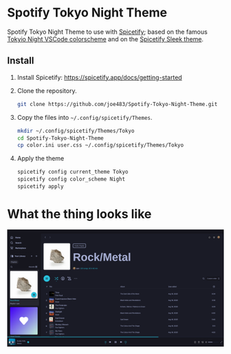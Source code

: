 # Spotify Tokyo Night Theme

Spotify Tokyo Night Theme to use with [Spicetify](https://spicetify.app/); based on the famous [Tokyio Night VSCode colorscheme](https://github.com/enkia/tokyo-night-vscode-theme#color-palette) and on the [Spicetify Sleek theme](https://github.com/spicetify/spicetify-themes/blob/master/THEMES.md#sleek).

## Install

1. Install Spicetify: https://spicetify.app/docs/getting-started

2. Clone the repository.

   ````bash
   git clone https://github.com/joe483/Spotify-Tokyo-Night-Theme.git
   ````

3. Copy the files into `~/.config/spicetify/Themes`.

   ````bash
   mkdir ~/.config/spicetify/Themes/Tokyo
   cd Spotify-Tokyo-Night-Theme
   cp color.ini user.css ~/.config/spicetify/Themes/Tokyo
   ````

4. Apply the theme

   ````bash
   spicetify config current_theme Tokyo
   spicetify config color_scheme Night
   spicetify apply
   ````

# What the thing looks like
![](night.png)
